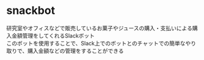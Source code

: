 # snackbot
研究室やオフィスなどで販売しているお菓子やジュースの購入・支払いによる購入金額管理をしてくれるSlackボット  
このボットを使用することで、Slack上でのボットとのチャットでの簡単なやり取りで、購入金額などの管理をすることができる
